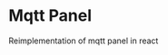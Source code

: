 <!-- This README file is going to be the one displayed on the Grafana.com website for your plugin -->

# Mqtt Panel

Reimplementation of mqtt panel in react
